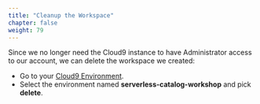 ```yaml
---
title: "Cleanup the Workspace"
chapter: false
weight: 79
---
```


Since we no longer need the Cloud9 instance to have Administrator access
to our account, we can delete the workspace we created:

- Go to your [Cloud9 Environment](https://console.aws.amazon.com/cloud9/home).
- Select the environment named **serverless-catalog-workshop** and pick **delete**.
